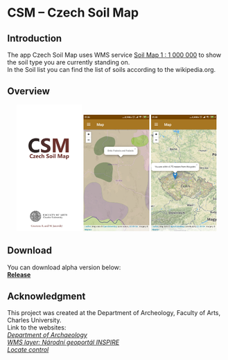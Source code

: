 # CSM – Czech Soil Map

## Introduction

The app Czech Soil Map uses WMS service <a href= "http://www.geology.cz/extranet/mapy/mapy-online/wms">Soil Map 1 : 1 000 000</a> to show the soil type you are currently standing on. <br>
In the Soil list you can find the list of soils according to the wikipedia.org.

## Overview
<p align="center">
<img src="media/images/screen0.png" width="30%">

<img src="media/images/screen1.png" width="30%">

<img src="media/images/screen2.png" width="30%">
</p>

## Download
You can download alpha version below:
<br>
<b>[Release](https://github.com/Barilac/CSM/releases)</b>

## Acknowledgment
This project was created at the Department of Archeology, Faculty of Arts, Charles University.<br>
Link to the websites:<br>
<i><a href="http://uprav.ff.cuni.cz">Department of Archaeology</a></i><br>
<i><a href="http://geoportal.gov.cz">WMS layer: Národní geoportál INSPIRE</a></i><br>
<i><a href="https://github.com/domoritz/leaflet-locatecontrol">Locate control</a></i>
